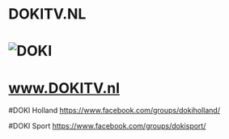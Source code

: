 DOKITV.NL
===================
![DOKI](http://dokitv.nl/wp-content/uploads/2016/01/dokilogo-1.png)
===================

www.DOKITV.nl
===================
#DOKI Holland
https://www.facebook.com/groups/dokiholland/

#DOKI Sport
https://www.facebook.com/groups/dokisport/

